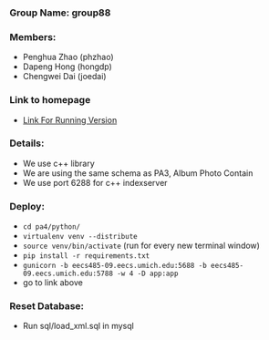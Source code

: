 ### Group Name: group88

### Members:
  - Penghua Zhao (phzhao)
  - Dapeng Hong (hongdp)
  - Chengwei Dai (joedai)

### Link to homepage
  - [Link For Running Version](http://eecs485-09.eecs.umich.edu:5688/sksnf4gf1or/pa4/search)

### Details:
  - We use c++ library
  - We are using the same schema as PA3, Album Photo Contain
  - We use port 6288 for c++ indexserver

### Deploy:
  - `cd pa4/python/`
  - `virtualenv venv --distribute`
  - `source venv/bin/activate` (run for every new terminal window)
  - `pip install -r requirements.txt`
  - `gunicorn -b eecs485-09.eecs.umich.edu:5688 -b eecs485-09.eecs.umich.edu:5788 -w 4 -D app:app`
  - go to link above

### Reset Database:
  - Run sql/load_xml.sql in mysql


